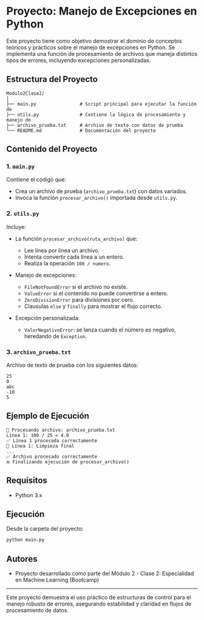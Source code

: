 # Proyecto: Manejo de Excepciones en Python

Este proyecto tiene como objetivo demostrar el dominio de conceptos teóricos y prácticos sobre el manejo de excepciones en Python. Se implementa una función de procesamiento de archivos que maneja distintos tipos de errores, incluyendo excepciones personalizadas.

## Estructura del Proyecto

```
Modulo2Clase2/
│
├── main.py                # Script principal para ejecutar la función de 
├── utils.py               # Contiene la lógica de procesamiento y manejo de 
├── archivo_prueba.txt     # Archivo de texto con datos de prueba
└── README.md              # Documentación del proyecto
```

## Contenido del Proyecto

### 1. `main.py`

Contiene el código que:

* Crea un archivo de prueba (`archivo_prueba.txt`) con datos variados.
* Invoca la función `procesar_archivo()` importada desde `utils.py`.

### 2. `utils.py`

Incluye:

* La función `procesar_archivo(ruta_archivo)` que:

  * Lee línea por línea un archivo.
  * Intenta convertir cada línea a un entero.
  * Realiza la operación `100 / numero`.
* Manejo de excepciones:

  * `FileNotFoundError` si el archivo no existe.
  * `ValueError` si el contenido no puede convertirse a entero.
  * `ZeroDivisionError` para divisiones por cero.
  * Clausulas `else` y `finally` para mostrar el flujo correcto.
* Excepción personalizada:

  * `ValorNegativoError`: se lanza cuando el número es negativo, heredando de `Exception`.

### 3. `archivo_prueba.txt`

Archivo de texto de prueba con los siguientes datos:

```
25
0
abc
-10
5
```

## Ejemplo de Ejecución

```
📄 Procesando archivo: archivo_prueba.txt
Línea 1: 100 / 25 = 4.0
✅ Línea 1 procesada correctamente
🧹 Línea 1: Limpieza final
...
✅ Archivo procesado correctamente
🔚 Finalizando ejecución de procesar_archivo()
```

## Requisitos

* Python 3.x

## Ejecución

Desde la carpeta del proyecto:

```bash
python main.py
```

## Autores

* Proyecto desarrollado como parte del Módulo 2 - Clase 2: Especialidad en Machine Learning (Bootcamp)

---

Este proyecto demuestra el uso práctico de estructuras de control para el manejo robusto de errores, asegurando estabilidad y claridad en flujos de procesamiento de datos.
